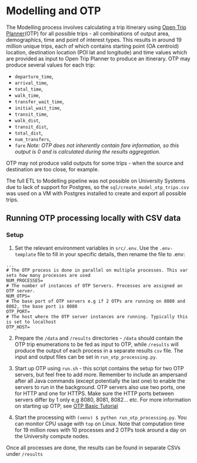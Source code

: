 # Modelling and OTP

The Modelling process involves calculating a trip itinerary using [Open Trip Planner](https://www.opentripplanner.org/)(OTP) for
all possible trips - all combinations of output area, demographics, time and point of interest types. This results
in around 19 million unique trips, each of which contains starting point (OA centroid) location, destination location (POI lat and longitude) 
and time values which are provided as input to Open Trip Planner to produce an itinerary.
OTP may produce several values for each trip:
 - `departure_time`,
 - `arrival_time`,
 - `total_time`,
 - `walk_time`,
 - `transfer_wait_time`,
 - `initial_wait_time`,
 - `transit_time`,
 - `walk_dist`,
 - `transit_dist`,
 - `total_dist`,
 - `num_transfers`,
 - `fare` *Note: OTP does not inherently contain fare information, so this output is 0 and is calculated during the results aggregation.*

OTP may not produce valid outputs for some trips - when the source and destination are too close, for example.

The full ETL to Modelling pipeline was not possible on University Systems due to lack of support for Postgres, 
so the `sql/create_model_otp_trips.csv` was used on a VM with Postgres installed to create and export all possible trips.

## Running OTP processing locally with CSV data

### Setup
1. Set the relevant environment variables in `src/.env`. Use the `.env-template` file to fill in your specific details, then rename the file to .env:
```
...
# The OTP process is done in parallel on multiple processes. This var sets how many processes are used
NUM_PROCESSES=
# The number of instances of OTP Servers. Processes are assigned an OTP server.
NUM_OTPS=
# The base port of OTP servers e.g if 2 OTPs are running on 8080 and 8082, the base port is 8080
OTP_PORT=
# The host where the OTP server instances are running. Typically this is set to localhost
OTP_HOST=
```
2. Prepare the `/data` and `/results` directories - `/data` should contain the OTP trip enumerations to be fed as input to OTP, while
`/results` will produce the output of each process in a separate results `csv` file. The input and output files can be set in `run_otp_processing.py`.

3. Start up OTP using `run.sh` - this script contains the setup for two OTP servers, but feel free to add more. Remember to include an
ampersand after all Java commands (except potentially the last one) to enable the servers to run in the background.
OTP servers also use two ports, one for HTTP and one for HTTPS. Make sure the HTTP ports between servers differ by 1 only e,g
8080, 8081, 8082... etc.
For more information on starting up OTP, see [OTP Basic Tutorial](http://docs.opentripplanner.org/en/latest/Basic-Tutorial/)

4. Start the processing with `(venv) $ python run_otp_processing.py`. You can monitor CPU usage with `top` on Linux. Note that computation
time for 19 million rows with 10 processes and 2 OTPs took around a day on the University compute nodes.

Once all processes are done, the results can be found in separate CSVs under `/results`
